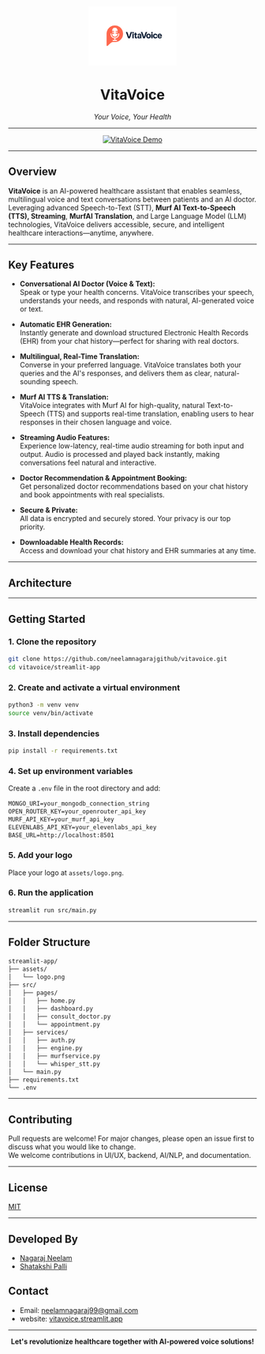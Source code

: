<p align="center">
  <img src="assets/logo.png" alt="VitaVoice Logo" width="180"/>
</p>

<h1 align="center">VitaVoice</h1>
<p align="center"><i>Your Voice, Your Health</i></p>

---


<p align="center">
  <a href="https://www.youtube.com/watch?v=ReAZj7ClfzA" target="_blank">
    <img src="https://img.youtube.com/vi/ReAZj7ClfzA/0.jpg" alt="VitaVoice Demo" width="500"/>
  </a>
</p>

---

##  Overview

**VitaVoice** is an AI-powered healthcare assistant that enables seamless, multilingual voice and text conversations between patients and an AI doctor. Leveraging advanced Speech-to-Text (STT), **Murf AI Text-to-Speech (TTS), Streaming**, **MurfAI Translation**, and Large Language Model (LLM) technologies, VitaVoice delivers accessible, secure, and intelligent healthcare interactions—anytime, anywhere.

---

##  Key Features

- **Conversational AI Doctor (Voice & Text):**  
  Speak or type your health concerns. VitaVoice transcribes your speech, understands your needs, and responds with natural, AI-generated voice or text.

- **Automatic EHR Generation:**  
  Instantly generate and download structured Electronic Health Records (EHR) from your chat history—perfect for sharing with real doctors.

- **Multilingual, Real-Time Translation:**  
  Converse in your preferred language. VitaVoice translates both your queries and the AI's responses, and delivers them as clear, natural-sounding speech.

- **Murf AI TTS & Translation:**  
  VitaVoice integrates with Murf AI for high-quality, natural Text-to-Speech (TTS) and supports real-time translation, enabling users to hear responses in their chosen language and voice.

- **Streaming Audio Features:**  
  Experience low-latency, real-time audio streaming for both input and output. Audio is processed and played back instantly, making conversations feel natural and interactive.

- **Doctor Recommendation & Appointment Booking:**  
  Get personalized doctor recommendations based on your chat history and book appointments with real specialists.

- **Secure & Private:**  
  All data is encrypted and securely stored. Your privacy is our top priority.

- **Downloadable Health Records:**  
  Access and download your chat history and EHR summaries at any time.

---

##  Architecture



---

##  Getting Started

### 1. Clone the repository

```bash
git clone https://github.com/neelamnagarajgithub/vitavoice.git
cd vitavoice/streamlit-app
```

### 2. Create and activate a virtual environment

```bash
python3 -m venv venv
source venv/bin/activate
```

### 3. Install dependencies

```bash
pip install -r requirements.txt
```

### 4. Set up environment variables

Create a `.env` file in the root directory and add:

```
MONGO_URI=your_mongodb_connection_string
OPEN_ROUTER_KEY=your_openrouter_api_key
MURF_API_KEY=your_murf_api_key
ELEVENLABS_API_KEY=your_elevenlabs_api_key
BASE_URL=http://localhost:8501
```

### 5. Add your logo

Place your logo at `assets/logo.png`.

### 6. Run the application

```bash
streamlit run src/main.py
```

---

##  Folder Structure

```
streamlit-app/
├── assets/
│   └── logo.png
├── src/
│   ├── pages/
│   │   ├── home.py
│   │   ├── dashboard.py
│   │   ├── consult_doctor.py
│   │   └── appointment.py
│   ├── services/
│   │   ├── auth.py
│   │   ├── engine.py
│   │   ├── murfservice.py
│   │   └── whisper_stt.py
│   └── main.py
├── requirements.txt
└── .env
```

---

## Contributing

Pull requests are welcome! For major changes, please open an issue first to discuss what you would like to change.  
We welcome contributions in UI/UX, backend, AI/NLP, and documentation.

---

##  License

[MIT](LICENSE)

---

## Developed By
- [Nagaraj Neelam](https://github.com/neelamnagarajgithub)
- [Shatakshi Palli](https://github.com/ShatakshiPalli)

##  Contact

- Email: neelamnagaraj99@gmail.com
- website: [vitavoice.streamlit.app](vitavoice.streamlit.app)

---

<p align="center">
  <b>Let's revolutionize healthcare together with AI-powered voice solutions!</b>
</p>
